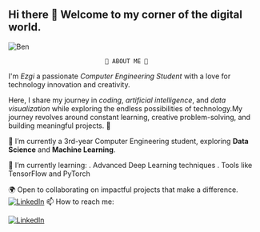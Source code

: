 ## Hi there 👋 Welcome to my corner of the digital world.
![Ben](https://media1.tenor.com/m/heA9KuvviGwAAAAd/tony-stark-iron-man.gif)
                              
                               🌟 ABOUT ME 🌟
I'm *Ezgi* a passionate *Computer Engineering Student* with a love for technology innovation and creativity.

Here, I share my journey in *coding*, *artificial intelligence*, and *data visualization* while exploring the endless possibilities of technology.My journey revolves around constant learning, creative problem-solving, and building meaningful projects. 🚀

 🔭 I’m currently a 3rd-year Computer Engineering student, exploring **Data Science** and **Machine Learning**.
  
🌱 I’m currently learning:
 . Advanced Deep Learning techniques
 . Tools like TensorFlow and PyTorch

🌍 Open to collaborating on impactful projects that make a difference.
[![LinkedIn](https://img.shields.io/badge/-LinkedIn-blue?style=flat-square&logo=LinkedIn&logoColor=white)](https://www.linkedin.com/in/ezgi-öztürk-)
📫 How to reach me: 

[![LinkedIn](https://img.shields.io/badge/-LinkedIn-blue?style=flat-square&logo=LinkedIn&logoColor=white)](https://www.linkedin.com/in/ezgi-öztürk)
<!--
**Ezgicode/Ezgicode** is a ✨ _special_ ✨ repository because its `README.md` (this file) appears on your GitHub profile.

Here are some ideas to get you started:


- 👯 I’m looking to collaborate on ...
- 🤔 I’m looking for help with ...
- 💬 Ask me about ...

- 😄 Pronouns: ...
- ⚡ Fun fact: ...
-->

